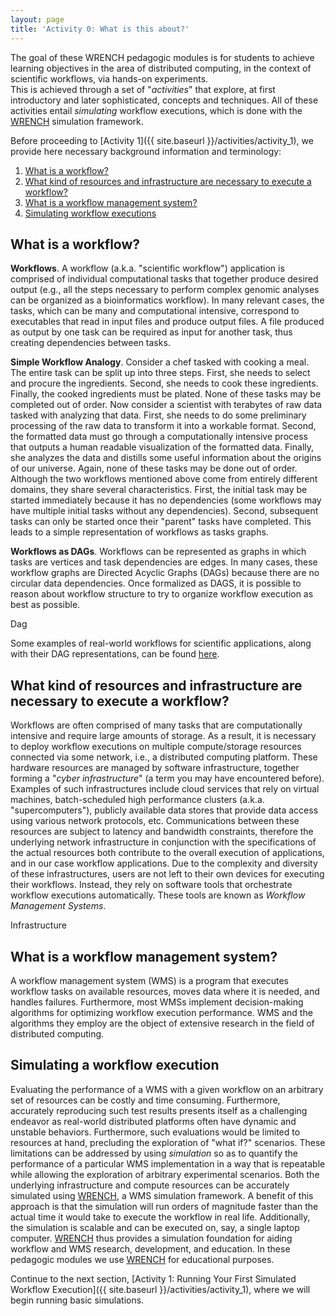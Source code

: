 ```yaml
---
layout: page
title: 'Activity 0: What is this about?'
---
```


The goal of these WRENCH pedagogic modules is for
students to achieve learning objectives in the area of distributed computing, in the context of scientific workflows, via hands-on experiments.  
This is achieved through a set of "*activities*" that explore, at first introductory and later sophisticated, concepts and techniques.  All of these activities entail *simulating* workflow executions, which is done with the [WRENCH](http://wrench-project.org/) simulation framework.  

Before proceeding to [Activity 1]({{ site.baseurl }}/activities/activity_1), we provide here necessary background information and terminology:

1. [What is a workflow?](#what-is-a-workflow)
2. [What kind of resources and infrastructure are necessary to execute a workflow?](#what-kind-of-resources-and-infrastructure-are-necessary-to-execute-a-workflow)
3. [What is a workflow management system?](#what-is-a-workflow-management-system)
4. [Simulating workflow executions](#simulating-a-workflow-execution)


## What is a workflow?

**Workflows**. A workflow (a.k.a. "scientific workflow") application is comprised of individual computational tasks that together produce desired output (e.g., all the steps necessary to perform complex genomic analyses can be organized as a bioinformatics workflow). In many relevant cases, the tasks, which can be many and computational intensive, correspond to executables that read in input files and produce output files.  A file produced as output by one task can be required as input for another task, thus creating dependencies between tasks.   

**Simple Workflow Analogy**. Consider a chef tasked with cooking a meal. The entire task can be split up into three steps. First, she needs to select and procure the ingredients. Second, she needs to cook these ingredients. Finally, the cooked ingredients must be plated. None of these tasks may be completed out of order. Now consider a scientist with terabytes of raw data tasked with analyzing that data. First, she needs to do some preliminary processing of the raw data to transform it into a workable format. Second, the formatted data must go through a computationally intensive process that outputs a human readable visualization of the formatted data. Finally, she analyzes the data and distills some useful information about the origins of our universe. Again, none of these tasks may be done out of order. Although the two workflows mentioned above come from entirely different domains, they share several characteristics. First, the initial task may be started immediately because it has no dependencies (some workflows may have multiple initial tasks without any dependencies). Second, subsequent tasks can only be started once their "parent" tasks have completed. This leads to a simple representation of workflows as tasks graphs.

**Workflows as DAGs**. Workflows can be represented as graphs in which tasks are vertices and task dependencies are edges. In many cases, these workflow graphs are Directed Acyclic Graphs (DAGs) because there are no circular data dependencies.  Once formalized as DAGS, it is possible to reason about workflow structure to try to organize workflow execution as best as possible.

<object class="figure" type="image/svg+xml" data="{{ site.baseurl }}/public/img/activity_1/dag.svg">Dag</object>

Some examples of real-world workflows for scientific applications, along with their DAG representations, can be found [here](https://pegasus.isi.edu/application-showcase/).

## What kind of resources and infrastructure are necessary to execute a workflow?

Workflows are often comprised of many tasks that are computationally intensive and require large amounts of storage. As a result, it is necessary to deploy workflow executions on multiple compute/storage resources connected via some network, i.e., a distributed computing platform. These hardware resources are managed by software infrastructure, together forming a "*cyber infrastructure*" (a term you may have encountered before). Examples of such infrastructures include cloud services that rely on virtual machines,  batch-scheduled high performance clusters (a.k.a. "supercomputers"), publicly available data stores that provide data access using various network protocols, etc. Communications between these resources are subject to latency and bandwidth constraints, therefore the underlying network infrastructure in conjunction with the specifications of the actual resources both contribute to the overall execution of applications, and in our case workflow applications. Due to the complexity and diversity of these infrastructures, users are not left to their own devices for executing their workflows. Instead, they rely on software tools that orchestrate workflow executions automatically. These tools are known as *Workflow Management Systems*.

<object class="figure" type="image/svg+xml" data="{{ site.baseurl }}/public/img/activity_1/infrastructure.svg">Infrastructure</object>

## What is a workflow management system?

A workflow management system (WMS) is a program that executes workflow tasks on available resources, moves data where it is needed, and handles failures. Furthermore, most WMSs implement decision-making algorithms for optimizing workflow execution performance. WMS and the algorithms they employ are the object of extensive research in the field of distributed computing.  

## Simulating a workflow execution

Evaluating the performance of a WMS with a given workflow on an arbitrary set of resources can be costly and time consuming. Furthermore, accurately reproducing such test results presents itself as a challenging endeavor as real-world distributed platforms often have dynamic and unstable behaviors. Furthermore, such evaluations would be limited to resources at hand, precluding the exploration of "what if?" scenarios. These limitations can be addressed by using *simulation* so as to quantify the performance of a particular WMS implementation in a way that is repeatable while allowing the exploration of arbitrary experimental scenarios. Both the underlying infrastructure and compute resources can be accurately simulated using [WRENCH](http://wrench-project.org/), a WMS simulation framework. A benefit of this approach is that the simulation will run orders of magnitude faster than the actual time it would take to execute the workflow in real life. Additionally, the simulation is scalable and can be executed on, say, a single laptop computer. [WRENCH](http://wrench-project.org/) thus provides a simulation foundation for aiding workflow and WMS research, development, and education.  In these pedagogic modules we use [WRENCH](http://wrench-project.org/) for educational purposes.

Continue to the next section,
[Activity 1: Running Your First Simulated Workflow Execution]({{ site.baseurl }}/activities/activity_1), where we will begin running basic simulations.
